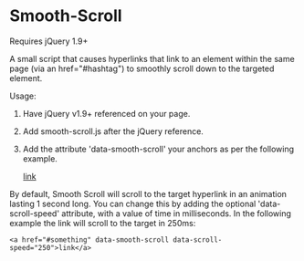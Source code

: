 # Smooth-Scroll

Requires jQuery 1.9+

A small script that causes hyperlinks that link to an element within the same page (via an href="#hashtag") to smoothly scroll down to the targeted element.

Usage:

1. Have jQuery v1.9+ referenced on your page.
2. Add smooth-scroll.js after the jQuery reference.
3. Add the attribute 'data-smooth-scroll' your anchors as per the following example.

    <a href="#something" data-smooth-scroll>link</a>

By default, Smooth Scroll will scroll to the target hyperlink in an animation lasting 1 second long. You can change this by adding the optional 'data-scroll-speed' attribute, with a value of time in milliseconds. In the following example the link will scroll to the target in 250ms:

    <a href="#something" data-smooth-scroll data-scroll-speed="250">link</a>